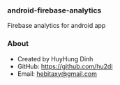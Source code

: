 ### android-firebase-analytics
Firebase analytics for android app

### About
- Created by HuyHung Dinh
- GitHub: https://github.com/hu2di
- Email: hebitaxy@gmail.com

